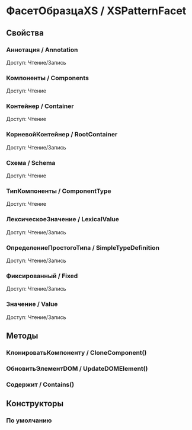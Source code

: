 
# ФасетОбразцаXS / XSPatternFacet
      

      
## Свойства
    
### Аннотация / Annotation
Доступ: Чтение/Запись
### Компоненты / Components
Доступ: Чтение
### Контейнер / Container
Доступ: Чтение
### КорневойКонтейнер / RootContainer
Доступ: Чтение/Запись
### Схема / Schema
Доступ: Чтение
### ТипКомпоненты / ComponentType
Доступ: Чтение
### ЛексическоеЗначение / LexicalValue
Доступ: Чтение/Запись
### ОпределениеПростогоТипа / SimpleTypeDefinition
Доступ: Чтение/Запись
### Фиксированный / Fixed
Доступ: Чтение/Запись
### Значение / Value
Доступ: Чтение/Запись
## Методы
    
### КлонироватьКомпоненту / CloneComponent()
    
### ОбновитьЭлементDOM / UpdateDOMElement()
    
### Содержит / Contains()
    
## Конструкторы

  
### По умолчанию
    